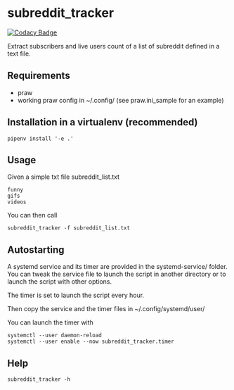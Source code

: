 # subreddit_tracker

[![Codacy Badge](https://api.codacy.com/project/badge/Grade/5fbad580efe24b898e80ec7cd64345c9)](https://app.codacy.com/app/dbeley/subreddit_tracker?utm_source=github.com&utm_medium=referral&utm_content=dbeley/subreddit_tracker&utm_campaign=Badge_Grade_Dashboard)

Extract subscribers and live users count of a list of subreddit defined in a text file.

## Requirements

- praw
- working praw config in ~/.config/ (see praw.ini_sample for an example)

## Installation in a virtualenv (recommended)

```
pipenv install '-e .'
```

## Usage

Given a simple txt file subreddit_list.txt

```
funny
gifs
videos
```

You can then call

```
subreddit_tracker -f subreddit_list.txt
```

## Autostarting

A systemd service and its timer are provided in the systemd-service/ folder. You can tweak the service file to launch the script in another directory or to launch the script with other options.

The timer is set to launch the script every hour.

Then copy the service and the timer files in ~/.config/systemd/user/

You can launch the timer with

```
systemctl --user daemon-reload
systemctl --user enable --now subreddit_tracker.timer
```

## Help

```
subreddit_tracker -h
```

```
```
